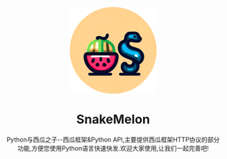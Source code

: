 <!-- markdownlint-disable MD033 MD041 -->
<p align="center">
  <a href="https://github.com/Pears0nLee/SnakeMelon"><img src="docs/SnakeMelonico.png" width="200" height="200" alt="nonebot"></a>
</p>

<div align="center">

# SnakeMelon
Python与西瓜之子--西瓜框架&amp;Python API,主要提供西瓜框架HTTP协议的部分功能,方便您使用Python语言快速快发.欢迎大家使用,让我们一起完善吧!
